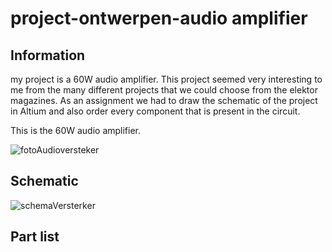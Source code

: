 # project-ontwerpen-audio amplifier

## Information
my project is a 60W audio amplifier. This project seemed very interesting to me from the many different projects that we could choose from the elektor magazines. As an assignment we had to draw the schematic of the project in Altium and also order every component that is present in the circuit.

This is the 60W audio amplifier.

![fotoAudioversteker](https://user-images.githubusercontent.com/79916453/111689609-8a96a880-882c-11eb-8c14-2ba126fa368e.PNG)

## Schematic

![schemaVersterker](https://user-images.githubusercontent.com/79916453/111691067-32f93c80-882e-11eb-8dd4-58179495f595.PNG)

## Part list
